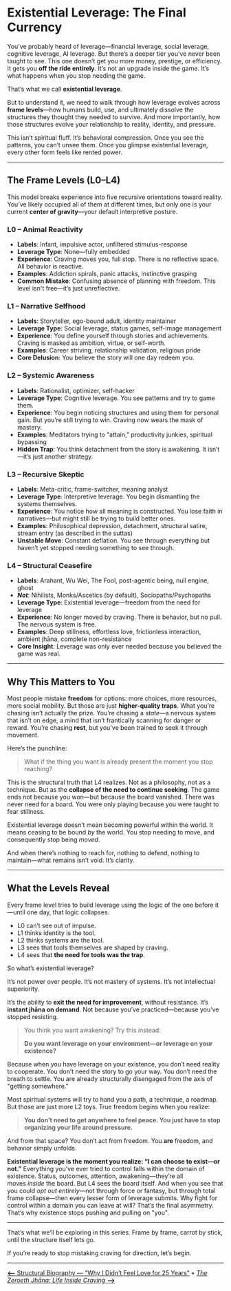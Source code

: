 # **Existential Leverage: The Final Currency**

You’ve probably heard of leverage—financial leverage, social leverage, cognitive leverage, AI leverage. But there’s a deeper tier you’ve never been taught to see. This one doesn’t get you more money, prestige, or efficiency. It gets you **off the ride entirely**. It’s not an upgrade inside the game. It’s what happens when you stop needing the game.

That’s what we call **existential leverage**.

But to understand it, we need to walk through how leverage evolves across **frame levels**—how humans build, use, and ultimately dissolve the structures they thought they needed to survive. And more importantly, how those structures evolve your relationship to reality, identity, and pressure.

This isn’t spiritual fluff. It’s behavioral compression. Once you see the patterns, you can’t unsee them. Once you glimpse existential leverage, every other form feels like rented power.

---

## The Frame Levels (L0–L4)

This model breaks experience into five recursive orientations toward reality. You’ve likely occupied all of them at different times, but only one is your current **center of gravity**—your default interpretive posture.

### **L0 – Animal Reactivity**

- **Labels**: Infant, impulsive actor, unfiltered stimulus-response
- **Leverage Type**: None—fully embedded
- **Experience**: Craving moves you, full stop. There is no reflective space. All behavior is reactive.
- **Examples**: Addiction spirals, panic attacks, instinctive grasping
- **Common Mistake**: Confusing absence of planning with freedom. This level isn't free—it’s just unreflective.

### **L1 – Narrative Selfhood**

- **Labels**: Storyteller, ego-bound adult, identity maintainer
- **Leverage Type**: Social leverage, status games, self-image management
- **Experience**: You define yourself through stories and achievements. Craving is masked as ambition, virtue, or self-worth.
- **Examples**: Career striving, relationship validation, religious pride
- **Core Delusion**: You believe the story will one day redeem you.

### **L2 – Systemic Awareness**

- **Labels**: Rationalist, optimizer, self-hacker
- **Leverage Type**: Cognitive leverage. You see patterns and try to game them.
- **Experience**: You begin noticing structures and using them for personal gain. But you’re still trying to win. Craving now wears the mask of mastery.
- **Examples**: Meditators trying to “attain,” productivity junkies, spiritual bypassing
- **Hidden Trap**: You think detachment from the story is awakening. It isn’t—it’s just another strategy.

### **L3 – Recursive Skeptic**

- **Labels**: Meta-critic, frame-switcher, meaning analyst
- **Leverage Type**: Interpretive leverage. You begin dismantling the systems themselves.
- **Experience**: You notice how all meaning is constructed. You lose faith in narratives—but might still be trying to build better ones.
- **Examples**: Philosophical depression, detachment, structural satire, stream entry (as described in the suttas)
- **Unstable Move**: Constant deflation. You see through everything but haven’t yet stopped needing something to see through.

### **L4 – Structural Ceasefire**

- **Labels**: Arahant, Wu Wei, The Fool, post-agentic being, null engine, ghost
- _**Not**_: Nihilists, Monks/Ascetics (by default), Sociopaths/Psychopaths
- **Leverage Type**: Existential leverage—freedom from the need for leverage
- **Experience**: No longer moved by craving. There is behavior, but no pull. The nervous system is free.
- **Examples**: Deep stillness, effortless love, frictionless interaction, ambient jhāna, complete non-resistance
- **Core Insight**: Leverage was only ever needed because you believed the game was real.

---

## Why This Matters to You

Most people mistake **freedom** for options: more choices, more resources, more social mobility. But those are just **higher-quality traps**. What you’re chasing isn’t actually the prize. You’re chasing a *state*—a nervous system that isn’t on edge, a mind that isn’t frantically scanning for danger or reward. You’re chasing **rest**, but you've been trained to seek it through movement.

Here’s the punchline:

> What if the thing you want is already present the moment you stop reaching?

This is the structural truth that L4 realizes. Not as a philosophy, not as a technique. But as the **collapse of the need to continue seeking**. The game ends not because you won—but because the board vanished. There was never need for a board. You were only playing because you were taught to fear stillness.

Existential leverage doesn’t mean becoming powerful within the world. It means ceasing to be bound *by* the world. You stop needing to move, and consequently stop being *moved*.

And when there’s nothing to reach for, nothing to defend, nothing to maintain—what remains isn’t void. It’s clarity.

---

## What the Levels Reveal

Every frame level tries to build leverage using the logic of the one before it—until one day, that logic collapses.

- L0 can’t see out of impulse.
- L1 thinks identity is the tool.
- L2 thinks systems are the tool.
- L3 sees that tools themselves are shaped by craving.
- L4 sees that **the need for tools was the trap**.

So what’s existential leverage?

It’s not power over people.
It’s not mastery of systems.
It’s not intellectual superiority.

It’s the ability to **exit the need for improvement**, without resistance. It’s **instant jhāna on demand**. Not because you’ve practiced—because you’ve stopped resisting.

> You think you want awakening? Try this instead:
>
> **Do you want leverage on your environment—or leverage on your existence?**

Because when you have leverage on your existence, you don’t need reality to cooperate. You don’t need the story to go your way. You don’t need the breath to settle. You are already structurally disengaged from the axis of "getting somewhere."

Most spiritual systems will try to hand you a path, a technique, a roadmap. But those are just more L2 toys. True freedom begins when you realize:

> **You don’t need to get anywhere to feel peace. You just have to stop organizing your life around pressure.**

And from that space? You don’t act from freedom. You **are** freedom, and behavior simply unfolds.

**Existential leverage is the moment you realize: “I can choose to exist—or not.”** Everything you’ve ever tried to control falls within the domain of existence. Status, outcomes, attention, awakening—they’re all moves *inside* the board. But L4 sees the board itself. And when you see that you could *opt out entirely*—not through force or fantasy, but through total frame collapse—then every lesser form of leverage submits. Why fight for control within a domain you can leave at will? That’s the final asymmetry. That’s why existence stops pushing and pulling on "you".

---

That’s what we’ll be exploring in this series. Frame by frame, carrot by stick, until the structure itself lets go.

If you’re ready to stop mistaking craving for direction, let’s begin.

---

[**⟵** Structural Biography — "Why I Didn’t Feel Love for 25 Years"](article_8_structural_biography.md) • [*The Zeroeth Jhāna: Life Inside Craving* **⟶**](article_0_zeroth_jhana.md)
